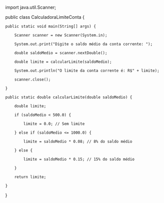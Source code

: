import java.util.Scanner;

public class CalculadoraLimiteConta {

    public static void main(String[] args) {
    
        Scanner scanner = new Scanner(System.in);

        System.out.print("Digite o saldo médio da conta corrente: ");
        
        double saldoMedio = scanner.nextDouble();

        double limite = calcularLimite(saldoMedio);

        System.out.println("O limite da conta corrente é: R$" + limite);

        scanner.close();
        
    }

    public static double calcularLimite(double saldoMedio) {
    
        double limite;
        
        if (saldoMedio < 500.0) {
        
            limite = 0.0; // Sem limite
            
        } else if (saldoMedio <= 1000.0) {
        
            limite = saldoMedio * 0.08; // 8% do saldo médio
            
        } else {
        
            limite = saldoMedio * 0.15; // 15% do saldo médio
            
        }

        return limite;
        
    }
  
}
